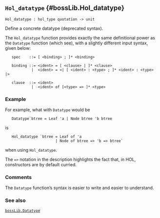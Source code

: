 ## `Hol_datatype` {#bossLib.Hol_datatype}


```
Hol_datatype : hol_type quotation -> unit
```



Define a concrete datatype (deprecated syntax).


The `Hol_datatype` function provides exactly the same definitional
power as the `Datatype` function (which see), with a slightly
different input syntax, given below:
    
       spec    ::= [ <binding> ; ]* <binding>
    
       binding ::= <ident> = [ <clause> | ]* <clause>
                |  <ident> = <| [ <ident> : <type> ; ]* <ident> : <type> |>
    
       clause  ::= <ident>
                |  <ident> of [<type> => ]* <type>
    

### Example

For example, what with `Datatype` would be
    
       Datatype`btree = Leaf 'a | Node btree 'b btree
    
is
    
       Hol_datatype `btree = Leaf of 'a
                           | Node of btree => 'b => btree`
    
when using `Hol_datatype`.

The `=>` notation in the description highlights the fact that, in HOL,
constructors are by default curried.

### Comments

The `Datatype` function’s syntax is easier to write and easier to understand.

### See also

[`bossLib.Datatype`](#bossLib.Datatype)

